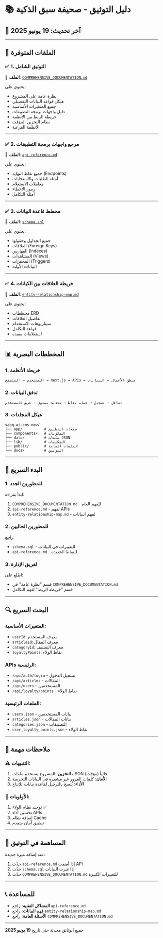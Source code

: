 # 📚 دليل التوثيق - صحيفة سبق الذكية

## 📅 آخر تحديث: 19 يونيو 2025

---

## 🎯 الملفات المتوفرة

### ✅ 1. التوثيق الشامل
📄 **الملف**: [`COMPREHENSIVE_DOCUMENTATION.md`](./COMPREHENSIVE_DOCUMENTATION.md)

يحتوي على:
- نظرة عامة على المشروع
- هيكل قواعد البيانات التفصيلي
- جميع المتغيرات الأساسية
- دليل واجهات برمجة التطبيقات
- خريطة الربط بين الأنظمة
- نظام التخزين المؤقت
- الأنظمة الفرعية

---

### ✅ 2. مرجع واجهات برمجة التطبيقات
📄 **الملف**: [`api-reference.md`](./api-reference.md)

يحتوي على:
- جميع نقاط النهاية (Endpoints)
- أمثلة الطلبات والاستجابات
- معاملات الاستعلام
- رموز الأخطاء
- أمثلة التكامل

---

### ✅ 3. مخطط قاعدة البيانات
📄 **الملف**: [`schema.sql`](./schema.sql)

يحتوي على:
- جميع الجداول وحقولها
- العلاقات (Foreign Keys)
- الفهارس (Indexes)
- المشاهدات (Views)
- المحفزات (Triggers)
- البيانات الأولية

---

### ✅ 4. خريطة العلاقات بين الكيانات
📄 **الملف**: [`entity-relationship-map.md`](./entity-relationship-map.md)

يحتوي على:
- مخططات ERD
- تفاصيل العلاقات
- سيناريوهات الاستخدام
- قواعد التكامل
- استعلامات مفيدة

---

## 📊 المخططات البصرية

### 1. خريطة الأنظمة
```
المستخدم → المتصفح → Next.js → APIs → منطق الأعمال → البيانات
```

### 2. تدفق البيانات
```
تفاعل → تسجيل → حساب نقاط → تحديث مستوى → عرض للمستخدم
```

### 3. هيكل المجلدات
```
sabq-ai-cms-new/
├── app/          # صفحات التطبيق
├── components/   # المكونات
├── data/         # ملفات JSON
├── lib/          # المكتبات
├── public/       # الملفات العامة
└── docs/         # التوثيق
```

---

## 🚀 البدء السريع

### 1. للمطورين الجدد
ابدأ بقراءة:
1. `COMPREHENSIVE_DOCUMENTATION.md` - للفهم العام
2. `api-reference.md` - لفهم APIs
3. `entity-relationship-map.md` - لفهم البيانات

### 2. للمطورين الحاليين
راجع:
- `schema.sql` - للتغييرات في البيانات
- `api-reference.md` - للنقاط الجديدة

### 3. لفريق الإدارة
اطلع على:
- قسم "نظرة عامة" في `COMPREHENSIVE_DOCUMENTATION.md`
- قسم "خريطة الربط" لفهم التكامل

---

## 🔍 البحث السريع

### المتغيرات الأساسية:
- `userId`: معرف المستخدم
- `articleId`: معرف المقال
- `categoryId`: معرف التصنيف
- `loyaltyPoints`: نقاط الولاء

### APIs الرئيسية:
- `/api/auth/login` - تسجيل الدخول
- `/api/articles` - المقالات
- `/api/users` - المستخدمين
- `/api/loyalty/points` - نقاط الولاء

### الملفات الرئيسية:
- `users.json` - بيانات المستخدمين
- `articles.json` - بيانات المقالات
- `categories.json` - التصنيفات
- `user_loyalty_points.json` - نقاط الولاء

---

## 📝 ملاحظات مهمة

### ⚠️ التنبيهات:
1. **التخزين**: المشروع يستخدم ملفات JSON حالياً (مؤقت)
2. **الأمان**: كلمات المرور غير مشفرة في البيانات التجريبية
3. **الأداء**: يُنصح بالترحيل لقاعدة بيانات للإنتاج

### 🎯 الأولويات:
1. توحيد نظام الولاء ✅
2. تحسين أداء APIs
3. إضافة نظام Cache
4. تطبيق أمان متقدم

---

## 🤝 المساهمة في التوثيق

عند إضافة ميزة جديدة:
1. حدّث `api-reference.md` إذا أضفت API
2. حدّث `schema.sql` إذا غيرت البيانات
3. حدّث `COMPREHENSIVE_DOCUMENTATION.md` للتغييرات الكبيرة

---

## 📞 للمساعدة

- **المشاكل التقنية**: راجع `api-reference.md`
- **فهم البيانات**: راجع `entity-relationship-map.md`
- **الأسئلة العامة**: راجع `COMPREHENSIVE_DOCUMENTATION.md`

---

جميع الوثائق محدثة حتى تاريخ **19 يونيو 2025** 